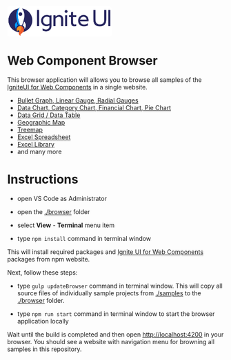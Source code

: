 
<div style="display: flex; flex-flow: row;">
<img height="70px" style="border-radius: 0.25rem" alt="ignite-ui" src="../browser/public/logo-ignite-ui.svg"/>
<!-- <div style="font-size: 2.5rem; align-self: start; justify-content: start; margin: 0px; margin-left: 0.5rem; margin-right: 0.5rem">FOR</div>
<img height="52px" style="border-radius: 0.25rem" alt="ignite-wc" src="../browser/public/wc.png"/>
<div style="font-size: 2.5rem; align-self: start; justify-content: start; margin: 0px; margin-left: 0.5rem; margin-right: 0.5rem">BROWSER</div> -->
</div>

# Web Component Browser

This browser application will allows you to browse all samples of the [IgniteUI for Web Components](https://www.infragistics.com/webcomponentssite/components/general-getting-started.html) in a single website.

- [Bullet Graph, Linear Gauge, Radial Gauges](https://infragistics.com/webcomponentssite/components/radial-gauge.html)
- [Data Chart, Category Chart, Financial Chart, Pie Chart](https://infragistics.com/webcomponentssite/components/data-chart.html)
- [Data Grid / Data Table](https://infragistics.com/webcomponentssite/components/data-grid.html)
- [Geographic Map](https://infragistics.com/webcomponentssite/components/geo-map.html)
- [Treemap](https://infragistics.com/webcomponentssite/components/treemap-overview.html)
- [Excel Spreadsheet](https://infragistics.com/webcomponentssite/components/spreadsheet_overview.html)
- [Excel Library](https://infragistics.com/webcomponentssite/components/excel_library_using_workbooks.html)
- and many more

# Instructions

- open VS Code as Administrator

- open the [./browser](./browser) folder

- select **View** - **Terminal** menu item

- type `npm install` command in terminal window

This will install required packages and [Ignite UI for Web Components](https://infragistics.com/webcomponentssite/components/general-getting-started.html) packages from npm website.

Next, follow these steps:

- type `gulp updateBrowser` command in terminal window. This will copy all source files of individually sample projects from [./samples](./samples) to the [./browser](./browser) folder.

- type `npm run start` command in terminal window to start the browser application locally

Wait until the build is completed and then open [http://localhost:4200](http://localhost:4200) in your browser. You should see a website with navigation menu for browning all samples in this repository.